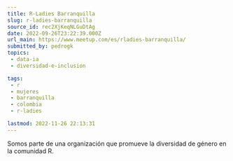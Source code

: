 ```yaml
---
title: R-Ladies Barranquilla
slug: r-ladies-barranquilla
source_id: rec2XjKeqNLGuDtAg
date: 2022-09-26T23:22:39.000Z
url_main: https://www.meetup.com/es/rladies-barranquilla/
submitted_by: pedrogk
topics: 
 - data-ia
 - diversidad-e-inclusion

tags: 
 - r
 - mujeres
 - barranquilla
 - colombia
 - r-ladies

lastmod: 2022-11-26 22:13:31
---
```


Somos parte de una organización que promueve la diversidad de género en la comunidad R.
